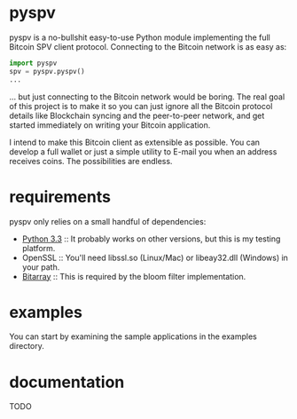 pyspv
=====

pyspv is a no-bullshit easy-to-use Python module implementing the full Bitcoin
SPV client protocol.  Connecting to the Bitcoin network is as easy as:

```python
import pyspv
spv = pyspv.pyspv()
...
```

... but just connecting to the Bitcoin network would be boring.  The real goal
of this project is to make it so you can just ignore all the Bitcoin protocol
details like Blockchain syncing and the peer-to-peer network, and get started
immediately on writing your Bitcoin application.  

I intend to make this Bitcoin client as extensible as possible.  You can
develop a full wallet or just a simple utility to E-mail you when an address
receives coins.  The possibilities are endless.

requirements
============

pyspv only relies on a small handful of dependencies:

* [Python 3.3](http://www.python.org/) :: It probably works on other versions, but this is my testing platform.
* OpenSSL :: You'll need libssl.so (Linux/Mac) or libeay32.dll (Windows) in your path.
* [Bitarray](https://pypi.python.org/pypi/bitarray/) :: This is required by the bloom filter implementation.

examples
========

You can start by examining the sample applications in the examples directory.

documentation
=============

TODO
